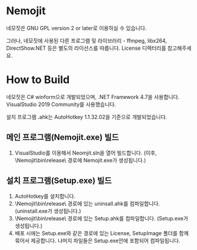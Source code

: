 # Nemojit
네모짓은 GNU GPL version 2 or later로 이용하실 수 있습니다.

그러나, 네모짓에 사용된 다른 프로그램 및 라이브러리 - ffmpeg, libx264, DirectShow.NET 등은 별도의 라이선스를 따릅니다. License 디렉터리를 참고해주세요.

# How to Build
네모짓은 C# winform으로 개발되었으며, .NET Framework 4.7을 사용합니다. VisualStudio 2019 Community를 사용했습니다.

설치 프로그램 .ahk는 AutoHotkey 1.1.32.02을 기준으로 개발되었습니다.

## 메인 프로그램(Nemojit.exe) 빌드
1. VisualStudio를 이용해서 Neomjit.sln을 열어 빌드합니다. (이후, \Nemojit\bin\release\ 경로에 Nemojit.exe가 생성됩니다.)

## 설치 프로그램(Setup.exe) 빌드
1. AutoHotkey를 설치합니다.
2. \Nemojit\bin\release\ 경로에 있는 uninsall.ahk를 컴파일합니다. (uninstall.exe가 생성됩니다.)
3. \Nemojit\bin\release\ 경로에 있는 Setup.ahk를 컴파일합니다. (Setup.exe가 생성됩니다.)
4. 배포 시에는 Setup.exe와 같은 경로에 있는 License, SetupImage 폴더를 함께 묶어서 제공합니다. 나머지 파일들은 Setup.exe안에 포함되어 컴파일됩니다.